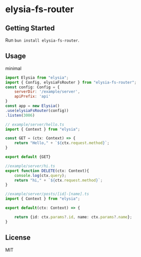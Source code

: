 # elysia-fs-router

## Getting Started

Run `bun install elysia-fs-router`.

## Usage
minimal
```js
import Elysia from "elysia";
import { Config, elysiaFsRouter } from "elysia-fs-router";
const config: Config = {
    serverDir: '/example/server',
    apiPrefix: 'api'
}
const app = new Elysia()
.use(elysiaFsRouter(config))
.listen(3006)
```
```js
// example/server/hello.ts
import { Context } from "elysia";

const GET = (ctx: Context) => {
    return "Hello," + `${ctx.request.method}`;
}

export default {GET}
```
```ts
//example/server/hi.ts
export function DELETE(ctx: Context){
    console.log(ctx.query);
    return "hi," + `${ctx.request.method}`;
}
```
```ts
//example/server/posts/[id]-[name].ts
import { Context } from "elysia";

export default(ctx: Context) => {

    return {id: ctx.params?.id, name: ctx.params?.name};
}

```


## License

MIT
